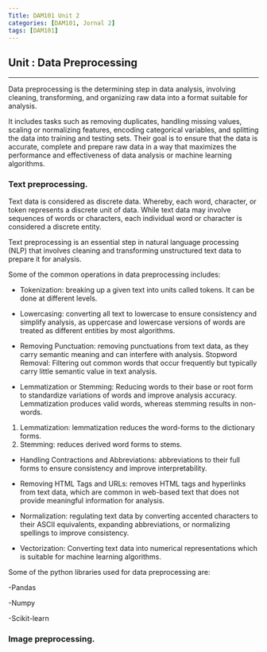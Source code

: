 ```yaml
---
Title: DAM101 Unit 2
categories: [DAM101, Jornal 2]
tags: [DAM101]
---
```


## Unit : Data Preprocessing 
--- 
Data preprocessing is the determining step in data analysis, involving cleaning, transforming, and organizing raw data into a format suitable for analysis.

It includes tasks such as removing duplicates, handling missing values, scaling or normalizing features, encoding categorical variables, and splitting the data into training and testing sets. 
Their goal is to ensure that the data is accurate, complete and prepare raw data in a way that maximizes the performance and effectiveness of data analysis or machine learning algorithms.

### Text preprocessing. 

Text data is considered as discrete data. Whereby, each word, character, or token represents a discrete unit of data. While text data may involve sequences of words or characters, each individual word or character is considered a discrete entity. 

Text preprocessing is an essential step in natural language processing (NLP) that involves cleaning and transforming unstructured text data to prepare it for analysis.

Some of the common operations in data preprocessing includes:
- Tokenization: breaking up a given text into units called tokens. It can be done at different levels. 

- Lowercasing: converting all text to lowercase to ensure consistency and simplify analysis, as uppercase and lowercase versions of words are treated as different entities by most algorithms.

- Removing Punctuation: removing punctuations from text data, as they carry semantic meaning and can interfere with analysis.
Stopword Removal: Filtering out common words that occur frequently but typically carry little semantic value in text analysis.

- Lemmatization or Stemming: Reducing words to their base or root form to standardize variations of words and improve analysis accuracy. Lemmatization produces valid words, whereas stemming results in non-words.
1. Lemmatization: lemmatization reduces the word-forms to the dictionary forms. 
2. Stemming: reduces derived word forms to stems. 

- Handling Contractions and Abbreviations: abbreviations to their full forms to ensure consistency and improve interpretability.
- Removing HTML Tags and URLs: removes HTML tags and hyperlinks from text data, which are common in web-based text that does not provide meaningful information for analysis.

- Normalization: regulating text data by converting accented characters to their ASCII equivalents, expanding 
abbreviations, or normalizing spellings to improve consistency.

- Vectorization: Converting text data into numerical representations which is suitable for machine learning algorithms.

Some of the python libraries used for data preprocessing are:

-Pandas 

-Numpy 

-Scikit-learn

### Image preprocessing. 

